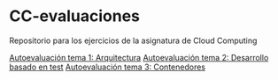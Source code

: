 # CC-evaluaciones
Repositorio para los ejercicios de la asignatura de Cloud Computing

[Autoevaluación tema 1: Arquitectura](./ev_01.md)
[Autoevaluación tema 2: Desarrollo basado en test](./ev_02.md)
[Autoevaluación tema 3: Contenedores](./ev_03.md)
